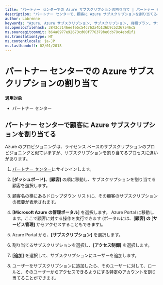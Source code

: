 ```yaml
---
title: "パートナー センターでの Azure サブスクリプションの割り当て | パートナー センター"
description: "パートナー センターで、顧客に Azure サブスクリプションを割り当てることができるようになりました。"
author: Labrenne
keywords: "Azure, Azure サブスクリプション, サブスクリプション, 月額プラン, サブスクリプションの割り当て"
ms.openlocfilehash: 3843c3146eefe5c54c763a4b136b9c52367546c5
ms.sourcegitcommit: b64a8977e92673cd00f776379be6cb78c4ebd1f1
ms.translationtype: HT
ms.contentlocale: ja-JP
ms.lasthandoff: 02/01/2018
---
```

# <a name="assign-azure-subscriptions-in-partner-center"></a>パートナー センターでの Azure サブスクリプションの割り当て

**適用対象**

-  パートナー センター
 
## <a name="assign-azure-subcriptions-to-your-customers-in-partner-center"></a>パートナー センターで顧客に Azure サブスクリプションを割り当てる

Azure のプロビジョニングは、ライセンス ベースのサブスクリプションのプロビジョニングと似ていますが、サブスクリプションを割り当てるプロセスに違いがあります。
 
1. [パートナー センター](https://na01.safelinks.protection.outlook.com/?url=https%3A%2F%2Fpartnercenter.microsoft.com%2F&data=02%7C01%7Cv-keimag%40microsoft.com%7C6f107d2337fa483b078e08d4efba2d13%7C72f988bf86f141af91ab2d7cd011db47%7C1%7C0%7C636397030307982666&sdata=jViWaoT04hVO10MpiduZoNV95Iv%2B4RX3wpVd028RHSU%3D&reserved=0)にサインインします。

2. **[ダッシュボード]、[顧客]** の順に移動し、サブスクリプションを割り当てる顧客を選択します。

3. 顧客名の横にあるドロップダウン リストに、その顧客のサブスクリプションの概要が表示されます。

4. **[Microsoft Azure の管理ポータル]** を選択します。 Azure Portal に移動します。ここで顧客に対する操作を実行できます  (ポータルには、**[顧客] の [サービス管理]** からアクセスすることもできます)。

5. Azure Portal から、**[サブスクリプション]** を選択します。

6. 割り当てるサブスクリプションを選択し、**[アクセス制御]** を選択します。

7. **[追加]** を選択して、サブスクリプションにユーザーを追加します。 

8. ユーザーをサブスクリプションに追加したら、そのユーザーに対して、ロールと、そのユーザーからアクセスできるようにする特定のアカウントを割り当てることができます。 


